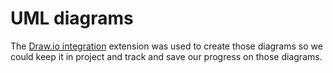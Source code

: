 # UML diagrams

The [Draw.io integration](https://marketplace.visualstudio.com/items?itemName=hediet.vscode-drawio) extension was used to create those diagrams so we could keep it in project and track and save our progress on those diagrams.